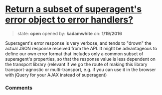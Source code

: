 # [Return a subset of superagent&#x27;s error object to error handlers?](https://github.com/kadamwhite/wordpress-rest-api/issues/124)

> state: **open** opened by: **kadamwhite** on: **1/19/2016**

Superagent&#x27;s error response is very verbose, and tends to &quot;drown&quot; the actual JSON response received from the API. It might be advantageous to define our own error format that includes only a common subset of superagent&#x27;s properties, so that the response value is less dependent on the transport library (relevant if we go the route of making this library transport-agnostic or multi-transport, e.g. if you can use it in the browser with jQuery for your AJAX instead of superagent)

### Comments

